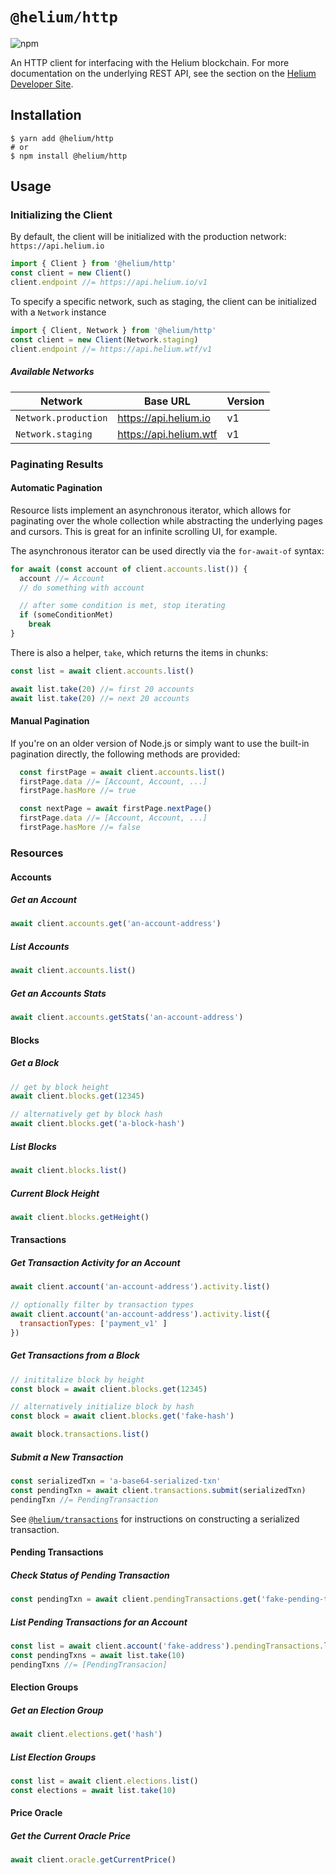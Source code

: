# `@helium/http`
![npm](https://img.shields.io/npm/v/@helium/http)

An HTTP client for interfacing with the Helium blockchain. For more documentation on the underlying REST API, see the section on the [Helium Developer Site](https://developer.helium.com/blockchain/api).

## Installation

```shell
$ yarn add @helium/http
# or
$ npm install @helium/http
```

## Usage

### Initializing the Client

By default, the client will be initialized with the production network: `https://api.helium.io`
```js
import { Client } from '@helium/http'
const client = new Client()
client.endpoint //= https://api.helium.io/v1
```

To specify a specific network, such as staging, the client can be initialized with a `Network` instance
```js
import { Client, Network } from '@helium/http'
const client = new Client(Network.staging)
client.endpoint //= https://api.helium.wtf/v1
```

##### Available Networks

| Network | Base URL | Version |
|----------------------|--------------------------|---------|
| `Network.production` | https://api.helium.io | v1 |
| `Network.staging` | https://api.helium.wtf | v1 |

### Paginating Results

#### Automatic Pagination
Resource lists implement an asynchronous iterator, which allows for paginating over the whole collection while abstracting the underlying pages and cursors. This is great for an infinite scrolling UI, for example.

The asynchronous iterator can be used directly via the `for-await-of` syntax:

```js
for await (const account of client.accounts.list()) {
  account //= Account
  // do something with account

  // after some condition is met, stop iterating
  if (someConditionMet)
    break
}
```

There is also a helper, `take`, which returns the items in chunks:
```js
const list = await client.accounts.list()

await list.take(20) //= first 20 accounts
await list.take(20) //= next 20 accounts
```


#### Manual Pagination

If you're on an older version of Node.js or simply want to use the built-in pagination directly, the following methods are provided:

```js
  const firstPage = await client.accounts.list()
  firstPage.data //= [Account, Account, ...]
  firstPage.hasMore //= true

  const nextPage = await firstPage.nextPage()
  firstPage.data //= [Account, Account, ...]
  firstPage.hasMore //= false
```

### Resources

#### Accounts

##### Get an Account

```js
await client.accounts.get('an-account-address')
```

##### List Accounts
```js
await client.accounts.list()
```

##### Get an Accounts Stats

```js
await client.accounts.getStats('an-account-address')
```

#### Blocks
##### Get a Block

```js
// get by block height
await client.blocks.get(12345)

// alternatively get by block hash
await client.blocks.get('a-block-hash')
```

##### List Blocks
```js
await client.blocks.list()
```

##### Current Block Height
```js
await client.blocks.getHeight()
```

#### Transactions
##### Get Transaction Activity for an Account
```js
await client.account('an-account-address').activity.list()

// optionally filter by transaction types
await client.account('an-account-address').activity.list({
  transactionTypes: ['payment_v1' ]
})
```

##### Get Transactions from a Block
```js
// inititalize block by height
const block = await client.blocks.get(12345)

// alternatively initialize block by hash
const block = await client.blocks.get('fake-hash')

await block.transactions.list()
```

##### Submit a New Transaction
```js
const serializedTxn = 'a-base64-serialized-txn'
const pendingTxn = await client.transactions.submit(serializedTxn)
pendingTxn //= PendingTransaction
```

See [`@helium/transactions`](https://github.com/helium/helium-js) for instructions on constructing a serialized transaction.

#### Pending Transactions
##### Check Status of Pending Transaction
```js
const pendingTxn = await client.pendingTransactions.get('fake-pending-txn-hash')
```

##### List Pending Transactions for an Account
```js
const list = await client.account('fake-address').pendingTransactions.list()
const pendingTxns = await list.take(10)
pendingTxns //= [PendingTransacion]
```

#### Election Groups

##### Get an Election Group

```js
await client.elections.get('hash')
```

##### List Election Groups
```js
const list = await client.elections.list()
const elections = await list.take(10)
```

#### Price Oracle

##### Get the Current Oracle Price

```js
await client.oracle.getCurrentPrice()
```
